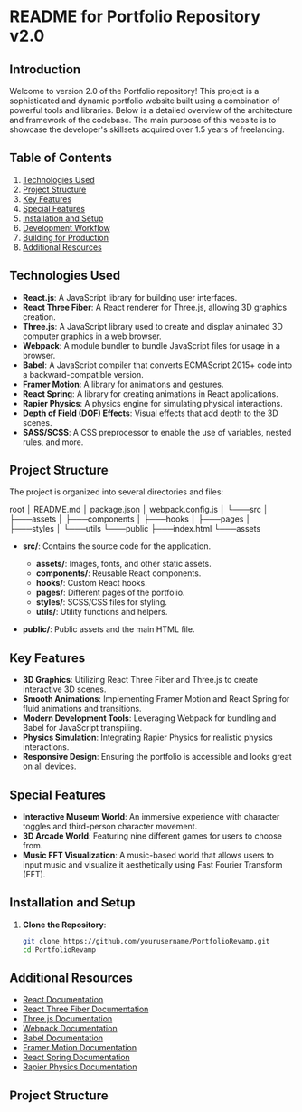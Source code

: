 # README for Portfolio Repository v2.0

## Introduction
Welcome to version 2.0 of the Portfolio repository! This project is a sophisticated and dynamic portfolio website built using a combination of powerful tools and libraries. Below is a detailed overview of the architecture and framework of the codebase. The main purpose of this website is to showcase the developer's skillsets acquired over 1.5 years of freelancing.

## Table of Contents
1. [Technologies Used](#technologies-used)
2. [Project Structure](#project-structure)
3. [Key Features](#key-features)
4. [Special Features](#special-features)
5. [Installation and Setup](#installation-and-setup)
6. [Development Workflow](#development-workflow)
7. [Building for Production](#building-for-production)
8. [Additional Resources](#additional-resources)

## Technologies Used
- **React.js**: A JavaScript library for building user interfaces.
- **React Three Fiber**: A React renderer for Three.js, allowing 3D graphics creation.
- **Three.js**: A JavaScript library used to create and display animated 3D computer graphics in a web browser.
- **Webpack**: A module bundler to bundle JavaScript files for usage in a browser.
- **Babel**: A JavaScript compiler that converts ECMAScript 2015+ code into a backward-compatible version.
- **Framer Motion**: A library for animations and gestures.
- **React Spring**: A library for creating animations in React applications.
- **Rapier Physics**: A physics engine for simulating physical interactions.
- **Depth of Field (DOF) Effects**: Visual effects that add depth to the 3D scenes.
- **SASS/SCSS**: A CSS preprocessor to enable the use of variables, nested rules, and more.

## Project Structure
The project is organized into several directories and files:

root
│ README.md
│ package.json
│ webpack.config.js
│
└───src
│ ├───assets
│ ├───components
│ ├───hooks
│ ├───pages
│ ├───styles
│ └───utils
└───public
├───index.html
└───assets



- **src/**: Contains the source code for the application.
  - **assets/**: Images, fonts, and other static assets.
  - **components/**: Reusable React components.
  - **hooks/**: Custom React hooks.
  - **pages/**: Different pages of the portfolio.
  - **styles/**: SCSS/CSS files for styling.
  - **utils/**: Utility functions and helpers.

- **public/**: Public assets and the main HTML file.

## Key Features
- **3D Graphics**: Utilizing React Three Fiber and Three.js to create interactive 3D scenes.
- **Smooth Animations**: Implementing Framer Motion and React Spring for fluid animations and transitions.
- **Modern Development Tools**: Leveraging Webpack for bundling and Babel for JavaScript transpiling.
- **Physics Simulation**: Integrating Rapier Physics for realistic physics interactions.
- **Responsive Design**: Ensuring the portfolio is accessible and looks great on all devices.

## Special Features
- **Interactive Museum World**: An immersive experience with character toggles and third-person character movement.
- **3D Arcade World**: Featuring nine different games for users to choose from.
- **Music FFT Visualization**: A music-based world that allows users to input music and visualize it aesthetically using Fast Fourier Transform (FFT).

## Installation and Setup
1. **Clone the Repository**:
   ```sh
   git clone https://github.com/yourusername/PortfolioRevamp.git
   cd PortfolioRevamp


## Additional Resources
- [React Documentation](https://reactjs.org/docs/getting-started.html)
- [React Three Fiber Documentation](https://docs.pmnd.rs/react-three-fiber/getting-started/introduction)
- [Three.js Documentation](https://threejs.org/docs/index.html#manual/en/introduction/Creating-a-scene)
- [Webpack Documentation](https://webpack.js.org/concepts/)
- [Babel Documentation](https://babeljs.io/docs/en/)
- [Framer Motion Documentation](https://www.framer.com/motion/)
- [React Spring Documentation](https://www.react-spring.io/docs)
- [Rapier Physics Documentation](https://rapier.rs/docs/user_guides/rust/)

## Project Structure


